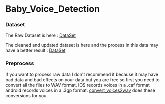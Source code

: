 # Baby_Voice_Detection

### Dataset 

The Raw Dataset is here : [DataSet](https://github.com/gveres/donateacry-corpus/tree/master) 

The cleaned and updated dataset is here and the process in this data may have a better result : [DataSet](https://github.com/martha92/babycry)

### Preprocess

If you want to process raw data I don't recommend it because it may have bad data and bad effects on your data but you are free so first you need to convert all the files to WAV format. IOS records voices in a .caf format android records voices in a .3gp format. [convert_voices2wav](https://github.com/Amahseyn/Baby_Voice_Detection/blob/main/convert_voices2wav.py) does these conversions for you.
